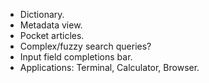 - Dictionary.
- Metadata view.
- Pocket articles.
- Complex/fuzzy search queries?
- Input field completions bar.
- Applications: Terminal, Calculator, Browser.
